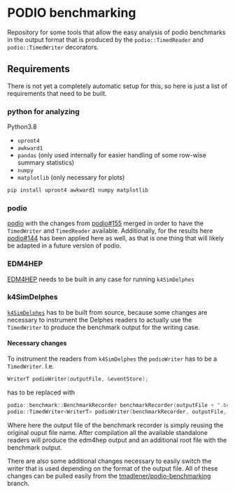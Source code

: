 # PODIO benchmarking

Repository for some tools that allow the easy analysis of podio benchmarks in
the output format that is produced by the `podio::TimedReader` and
`podio::TimedWriter` decorators.

## Requirements

There is not yet a completely automatic setup for this, so here is just a list
of requirements that need to be built.

### python for analyzing
Python3.8

- `uproot4`
- `awkward1`
- `pandas` (only used internally for easier handling of some row-wise summary
  statistics)
- `numpy`
- `matplotlib` (only necessary for plots)

``` sh
pip install uproot4 awkward1 numpy matplotlib
```


### podio
[podio](https://github.com/AIDASoft/podio) with the changes from
[podio#155](https://github.com/AIDASoft/podio/pull/155) merged in order to have
the `TimedWriter` and `TimedReader` available. Additionally, for the results
here [podio#144](https://github.com/AIDASoft/podio/pull/144) has been applied
here as well, as that is one thing that will likely be adapted in a future
version of podio.

### EDM4HEP
[EDM4HEP](https://github.com/key4hep/EDM4HEP) needs to be built in any case for
running `k4SimDelphes`

### k4SimDelphes
[`k4SimDelphes`](https://github.com/key4hep/k4SimDelphes) has to be built from
source, because some changes are necessary to instrument the Delphes readers to
actually use the `TimedWriter` to produce the benchmark output for the writing
case.

#### Necessary changes
To instrument the readers from `k4SimDelphes` the `podioWriter` has to be a
`TimedWriter`. I.e.

```cpp
WriterT podioWriter(outputFile, &eventStore);
```
has to be replaced with

``` cpp
podio::benchmark::BenchmarkRecorder benchmarkRecorder(outputFile + ".bench.root");
podio::TimedWriter<WriterT> podioWriter(benchmarkRecorder, outputFile, &eventStore);
```

Where here the output file of the benchmark recorder is simply reusing the
original ouput file name. After compilation all the available standalone readers
will produce the edm4hep output and an additional root file with the benchmark
output.

There are also some additional changes necessary to easily switch the writer
that is used depending on the format of the output file. All of these changes
can be pulled easily from the
[tmadlener/podio-benchmarking](https://github.com/tmadlener/k4SimDelphes/tree/podio-benchmarking)
branch.
